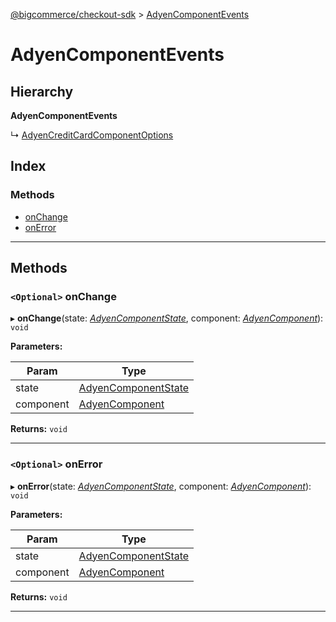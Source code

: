[@bigcommerce/checkout-sdk](../README.md) > [AdyenComponentEvents](../interfaces/adyencomponentevents.md)

# AdyenComponentEvents

## Hierarchy

**AdyenComponentEvents**

↳  [AdyenCreditCardComponentOptions](adyencreditcardcomponentoptions.md)

## Index

### Methods

* [onChange](adyencomponentevents.md#onchange)
* [onError](adyencomponentevents.md#onerror)

---

## Methods

<a id="onchange"></a>

### `<Optional>` onChange

▸ **onChange**(state: *[AdyenComponentState](../#adyencomponentstate)*, component: *[AdyenComponent](adyencomponent.md)*): `void`

**Parameters:**

| Param | Type |
| ------ | ------ |
| state | [AdyenComponentState](../#adyencomponentstate) |
| component | [AdyenComponent](adyencomponent.md) |

**Returns:** `void`

___
<a id="onerror"></a>

### `<Optional>` onError

▸ **onError**(state: *[AdyenComponentState](../#adyencomponentstate)*, component: *[AdyenComponent](adyencomponent.md)*): `void`

**Parameters:**

| Param | Type |
| ------ | ------ |
| state | [AdyenComponentState](../#adyencomponentstate) |
| component | [AdyenComponent](adyencomponent.md) |

**Returns:** `void`

___


